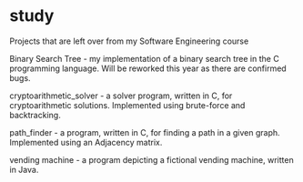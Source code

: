 # study
Projects that are left over from my Software Engineering course

Binary Search Tree - my implementation of a binary search tree in the C programming language. Will be reworked this year as  there are confirmed bugs.<br />

cryptoarithmetic_solver - a solver program, written in C, for cryptoarithmetic solutions. Implemented using brute-force and backtracking.<br />

path_finder - a program, written in C, for finding a path in a given graph. Implemented using an Adjacency matrix.<br />

vending machine - a program depicting a fictional vending machine, written in Java.

